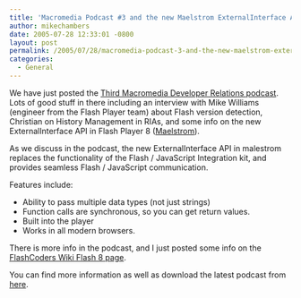 ```yaml
---
title: 'Macromedia Podcast #3 and the new Maelstrom ExternalInterface API'
author: mikechambers
date: 2005-07-28 12:33:01 -0800
layout: post
permalink: /2005/07/28/macromedia-podcast-3-and-the-new-maelstrom-externalinterface-api/
categories:
  - General
---
```



We have just posted the [Third Macromedia Developer Relations podcast][1]. Lots of good stuff in there including an interview with Mike Williams (engineer from the Flash Player team) about Flash version detection, Christian on History Management in RIAs, and some info on the new ExternalInterface API in Flash Player 8 ([Maelstrom][2]).

As we discuss in the podcast, the new ExternalInterface API in malestrom replaces the functionality of the Flash / JavaScript Integration kit, and provides seamless Flash / JavaScript communication.

Features include:

*   Ability to pass multiple data types (not just strings)
*   Function calls are synchronous, so you can get return values.
*   Built into the player
*   Works in all modern browsers.

There is more info in the podcast, and I just posted some info on the [FlashCoders Wiki Flash 8 page][3].

You can find more information as well as download the latest podcast from [here][1].

 [1]: /podcast/archives/2005/07/macromedia_podc_2.html
 [2]: http://www.macromedia.com/devnet/logged_in/wanbar_maelstrom.html
 [3]: http://www.osflash.org/doku.php?id=flashcoders:undocumented:flash8#externalinterface_api